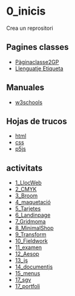 # 0_inicis
Crea un reprositori

## Pagines classes
* [Pàginaclasse2GP](https://arquesm.github.io/2GP/)
* [Llenguatje Etiqueta](https://github.com/adam-p/markdown-here/wiki/Markdown-Cheatsheet)

## Manuales
* [w3schools](https://www.w3schools.com/)

## Hojas de trucos
* [html](https://websitesetup.org/HTML5-cheat-sheet.pdf)
* [css](https://websitesetup.org/HTML5-cheat-sheet.pdf)
* [p5js](https://github.com/bmoren/p5js-cheat-sheet)

## activitats
* [1_LlocWeb](https://juliabarcelo.github.io/_LlocWeb/)
* [2_CMYK](https://juliabarcelo.github.io/2CMYK/)
* [3_Broom](https://juliabarcelo.github.io/3_Broom/)
* [4_maquetació](https://juliabarcelo.github.io/4_Maquetaci-_correguit/)
* [5_Tarjetes](https://juliabarcelo.github.io/7_Tarjetes/)
* [6_Landinpage](https://juliabarcelo.github.io/7landingpage)
* [7_Gridmoma](https://juliabarcelo.github.io/7_GridMoma/)
* [8_MinimalShop](https://juliabarcelo.github.io/8_Gridarea-minimshop/)
* [9_Transform](https://juliabarcelo.github.io/9_transform/)
* [10_Fieldwork]()
* [11_examen](https://juliabarcelo.github.io/examen/)
* [12_Aesop](https://juliabarcelo.github.io/12_Aesop/)
* [13_js](https://juliabarcelo.github.io/13_js/)
* [14_documentjs](https://juliabarcelo.github.io/14_documentjs/)
* [15_menus](https://juliabarcelo.github.io/15_menus/)
* [17_sgv]()
* [17_portfoli]( https://juliabarcelo.github.io/17_Portfol/)
